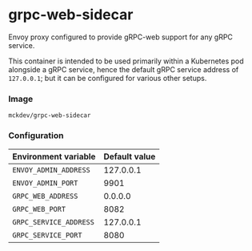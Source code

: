 # grpc-web-sidecar

Envoy proxy configured to provide gRPC-web support for any gRPC service.

This container is intended to be used primarily within a Kubernetes pod alongside a gRPC service, hence the default gRPC service address of `127.0.0.1`; but it can be configured for various other setups.

### Image

`mckdev/grpc-web-sidecar`

### Configuration

| Environment variable | Default value |
|----------------------|---------------|
|`ENVOY_ADMIN_ADDRESS` | 127.0.0.1     |
|`ENVOY_ADMIN_PORT`    | 9901          |
|`GRPC_WEB_ADDRESS`    | 0.0.0.0       |
|`GRPC_WEB_PORT`       | 8082          |
|`GRPC_SERVICE_ADDRESS`| 127.0.0.1     |
|`GRPC_SERVICE_PORT`   | 8080          |
